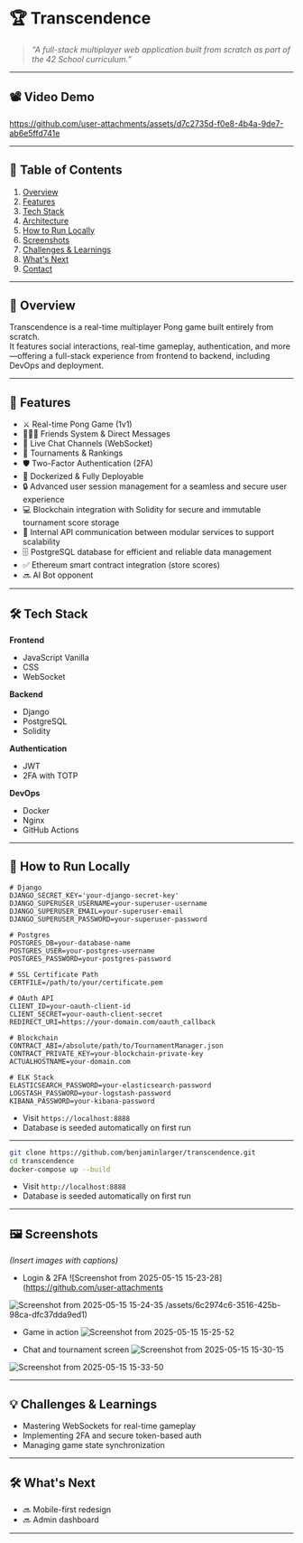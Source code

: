 # 🏆 Transcendence

> _“A full-stack multiplayer web application built from scratch as part of the 42 School curriculum.”_

---

## 📽️ Video Demo


https://github.com/user-attachments/assets/d7c2735d-f0e8-4b4a-9de7-ab6e5ffd741e

---

## 📌 Table of Contents

1. [Overview](#-overview)
2. [Features](#-features)
3. [Tech Stack](#-tech-stack)
4. [Architecture](#-architecture)
5. [How to Run Locally](#-how-to-run-locally)
6. [Screenshots](#-screenshots)
7. [Challenges & Learnings](#-challenges--learnings)
8. [What's Next](#-whats-next)
9. [Contact](#-contact)

---

## 📖 Overview

Transcendence is a real-time multiplayer Pong game built entirely from scratch.  
It features social interactions, real-time gameplay, authentication, and more—offering a full-stack experience from frontend to backend, including DevOps and deployment.

---

## 🚀 Features

- ⚔️ Real-time Pong Game (1v1)
- 🧑‍🤝‍🧑 Friends System & Direct Messages
- 💬 Live Chat Channels (WebSocket)
- 📅 Tournaments & Rankings
- 🛡️ Two-Factor Authentication (2FA)
- 🐳 Dockerized & Fully Deployable
- 🔒 Advanced user session management for a seamless and secure user experience  
- 💻 Blockchain integration with Solidity for secure and immutable tournament score storage  
- 🔄 Internal API communication between modular services to support scalability  
- 🗄️ PostgreSQL database for efficient and reliable data management
- ✅ Ethereum smart contract integration (store scores)
- 🔜 AI Bot opponent

---

## 🛠️ Tech Stack

**Frontend**
- JavaScript Vanilla
- CSS
- WebSocket

**Backend**
- Django
- PostgreSQL
- Solidity

**Authentication**
- JWT
- 2FA with TOTP

**DevOps**
- Docker
- Nginx
- GitHub Actions

---

## 🧪 How to Run Locally

```.env file
# Django
DJANGO_SECRET_KEY='your-django-secret-key'
DJANGO_SUPERUSER_USERNAME=your-superuser-username
DJANGO_SUPERUSER_EMAIL=your-superuser-email
DJANGO_SUPERUSER_PASSWORD=your-superuser-password

# Postgres
POSTGRES_DB=your-database-name
POSTGRES_USER=your-postgres-username
POSTGRES_PASSWORD=your-postgres-password

# SSL Certificate Path
CERTFILE=/path/to/your/certificate.pem

# OAuth API
CLIENT_ID=your-oauth-client-id
CLIENT_SECRET=your-oauth-client-secret
REDIRECT_URI=https://your-domain.com/oauth_callback

# Blockchain
CONTRACT_ABI=/absolute/path/to/TournamentManager.json
CONTRACT_PRIVATE_KEY=your-blockchain-private-key
ACTUALHOSTNAME=your-domain.com

# ELK Stack
ELASTICSEARCH_PASSWORD=your-elasticsearch-password
LOGSTASH_PASSWORD=your-logstash-password
KIBANA_PASSWORD=your-kibana-password

```

- Visit `https://localhost:8888`
- Database is seeded automatically on first run

---

```bash
git clone https://github.com/benjaminlarger/transcendence.git
cd transcendence
docker-compose up --build
```

- Visit `http://localhost:8888`
- Database is seeded automatically on first run

---

## 🖼️ Screenshots

*(Insert images with captions)*


- Login & 2FA
![Screenshot from 2025-05-15 15-23-28](https://github.com/user-attachments

![Screenshot from 2025-05-15 15-24-35](https://github.com/user-attachments/assets/e15dfa5d-d0b9-4a9c-9ed2-08fb21528069)
/assets/6c2974c6-3516-425b-98ca-dfc37dda9ed1)

- Game in action
![Screenshot from 2025-05-15 15-25-52](https://github.com/user-attachments/assets/8d8a9461-54ad-45e0-9bbc-e41ae8f45ca0)

- Chat and tournament screen
![Screenshot from 2025-05-15 15-30-15](https://github.com/user-attachments/assets/2c872e81-3f9b-4f9a-8ee2-bb9411aa51b6)

![Screenshot from 2025-05-15 15-33-50](https://github.com/user-attachments/assets/3ae6acbd-11ac-49bb-9547-7c5583c1e9b8)


---

## 💡 Challenges & Learnings

- Mastering WebSockets for real-time gameplay
- Implementing 2FA and secure token-based auth
- Managing game state synchronization

---

## 🛠️ What's Next

- 🔜 Mobile-first redesign
- 🔜 Admin dashboard

---
